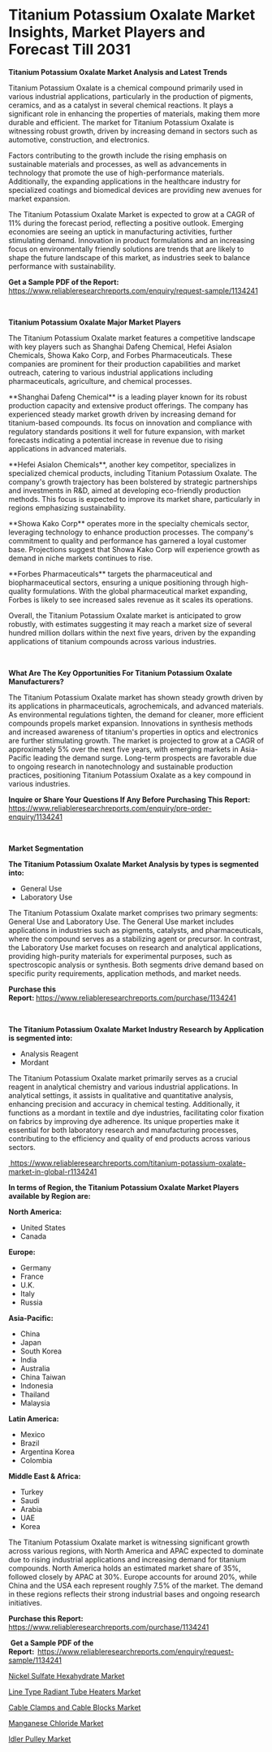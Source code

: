 <p><h1>Titanium Potassium Oxalate Market Insights, Market Players and Forecast Till 2031</h1></p><p><strong>Titanium Potassium Oxalate Market Analysis and Latest Trends</strong></p>
<p><p>Titanium Potassium Oxalate is a chemical compound primarily used in various industrial applications, particularly in the production of pigments, ceramics, and as a catalyst in several chemical reactions. It plays a significant role in enhancing the properties of materials, making them more durable and efficient. The market for Titanium Potassium Oxalate is witnessing robust growth, driven by increasing demand in sectors such as automotive, construction, and electronics.</p><p>Factors contributing to the growth include the rising emphasis on sustainable materials and processes, as well as advancements in technology that promote the use of high-performance materials. Additionally, the expanding applications in the healthcare industry for specialized coatings and biomedical devices are providing new avenues for market expansion.</p><p>The Titanium Potassium Oxalate Market is expected to grow at a CAGR of 11% during the forecast period, reflecting a positive outlook. Emerging economies are seeing an uptick in manufacturing activities, further stimulating demand. Innovation in product formulations and an increasing focus on environmentally friendly solutions are trends that are likely to shape the future landscape of this market, as industries seek to balance performance with sustainability.</p></p>
<p><strong>Get a Sample PDF of the Report:&nbsp;</strong> <a href="https://www.reliableresearchreports.com/enquiry/request-sample/1134241?utm_campaign=3&utm_medium=2&utm_source=Github&utm_content=ia&utm_term=08102024&utm_id=titanium-potassium-oxalate">https://www.reliableresearchreports.com/enquiry/request-sample/1134241</a></p>
<p>&nbsp;</p>
<p><strong>Titanium Potassium Oxalate Major Market Players</strong></p>
<p><p>The Titanium Potassium Oxalate market features a competitive landscape with key players such as Shanghai Dafeng Chemical, Hefei Asialon Chemicals, Showa Kako Corp, and Forbes Pharmaceuticals. These companies are prominent for their production capabilities and market outreach, catering to various industrial applications including pharmaceuticals, agriculture, and chemical processes.</p><p>**Shanghai Dafeng Chemical** is a leading player known for its robust production capacity and extensive product offerings. The company has experienced steady market growth driven by increasing demand for titanium-based compounds. Its focus on innovation and compliance with regulatory standards positions it well for future expansion, with market forecasts indicating a potential increase in revenue due to rising applications in advanced materials.</p><p>**Hefei Asialon Chemicals**, another key competitor, specializes in specialized chemical products, including Titanium Potassium Oxalate. The company's growth trajectory has been bolstered by strategic partnerships and investments in R&D, aimed at developing eco-friendly production methods. This focus is expected to improve its market share, particularly in regions emphasizing sustainability.</p><p>**Showa Kako Corp** operates more in the specialty chemicals sector, leveraging technology to enhance production processes. The company's commitment to quality and performance has garnered a loyal customer base. Projections suggest that Showa Kako Corp will experience growth as demand in niche markets continues to rise.</p><p>**Forbes Pharmaceuticals** targets the pharmaceutical and biopharmaceutical sectors, ensuring a unique positioning through high-quality formulations. With the global pharmaceutical market expanding, Forbes is likely to see increased sales revenue as it scales its operations.</p><p>Overall, the Titanium Potassium Oxalate market is anticipated to grow robustly, with estimates suggesting it may reach a market size of several hundred million dollars within the next five years, driven by the expanding applications of titanium compounds across various industries.</p></p>
<p>&nbsp;</p>
<p><strong>What Are The Key Opportunities For Titanium Potassium Oxalate Manufacturers?</strong></p>
<p><p>The Titanium Potassium Oxalate market has shown steady growth driven by its applications in pharmaceuticals, agrochemicals, and advanced materials. As environmental regulations tighten, the demand for cleaner, more efficient compounds propels market expansion. Innovations in synthesis methods and increased awareness of titanium's properties in optics and electronics are further stimulating growth. The market is projected to grow at a CAGR of approximately 5% over the next five years, with emerging markets in Asia-Pacific leading the demand surge. Long-term prospects are favorable due to ongoing research in nanotechnology and sustainable production practices, positioning Titanium Potassium Oxalate as a key compound in various industries.</p></p>
<p><strong>Inquire or Share Your Questions If Any Before Purchasing This Report:</strong> <a href="https://www.reliableresearchreports.com/enquiry/pre-order-enquiry/1134241?utm_campaign=3&utm_medium=2&utm_source=Github&utm_content=ia&utm_term=08102024&utm_id=titanium-potassium-oxalate">https://www.reliableresearchreports.com/enquiry/pre-order-enquiry/1134241</a></p>
<p>&nbsp;</p>
<p><strong>Market Segmentation</strong></p>
<p><strong>The Titanium Potassium Oxalate Market Analysis by types is segmented into:</strong></p>
<p><ul><li>General Use</li><li>Laboratory Use</li></ul></p>
<p><p>The Titanium Potassium Oxalate market comprises two primary segments: General Use and Laboratory Use. The General Use market includes applications in industries such as pigments, catalysts, and pharmaceuticals, where the compound serves as a stabilizing agent or precursor. In contrast, the Laboratory Use market focuses on research and analytical applications, providing high-purity materials for experimental purposes, such as spectroscopic analysis or synthesis. Both segments drive demand based on specific purity requirements, application methods, and market needs.</p></p>
<p><strong>Purchase this Report:&nbsp;</strong><a href="https://www.reliableresearchreports.com/purchase/1134241?utm_campaign=3&utm_medium=2&utm_source=Github&utm_content=ia&utm_term=08102024&utm_id=titanium-potassium-oxalate">https://www.reliableresearchreports.com/purchase/1134241</a></p>
<p>&nbsp;</p>
<p><strong>The Titanium Potassium Oxalate Market Industry Research by Application is segmented into:</strong></p>
<p><ul><li>Analysis Reagent</li><li>Mordant</li></ul></p>
<p><p>The Titanium Potassium Oxalate market primarily serves as a crucial reagent in analytical chemistry and various industrial applications. In analytical settings, it assists in qualitative and quantitative analysis, enhancing precision and accuracy in chemical testing. Additionally, it functions as a mordant in textile and dye industries, facilitating color fixation on fabrics by improving dye adherence. Its unique properties make it essential for both laboratory research and manufacturing processes, contributing to the efficiency and quality of end products across various sectors.</p></p>
<p><a href="https://www.reliableresearchreports.com/titanium-potassium-oxalate-market-in-global-r1134241?utm_campaign=3&utm_medium=2&utm_source=Github&utm_content=ia&utm_term=08102024&utm_id=titanium-potassium-oxalate">&nbsp;https://www.reliableresearchreports.com/titanium-potassium-oxalate-market-in-global-r1134241</a></p>
<p><strong>In terms of Region, the Titanium Potassium Oxalate Market Players available by Region are:</strong></p>
<p>
    <p> <strong> North America: </strong>
        <ul>
            <li>United States</li>
            <li>Canada</li>
        </ul>
        </p> 
    <p> <strong> Europe: </strong>
        <ul>
            <li>Germany</li>
            <li>France</li>
            <li>U.K.</li>
            <li>Italy</li>
            <li>Russia</li>
        </ul>
        </p> 
    <p> <strong> Asia-Pacific: </strong>
        <ul>
            <li>China</li>
            <li>Japan</li>
            <li>South Korea</li>
            <li>India</li>
            <li>Australia</li>
            <li>China Taiwan</li>
            <li>Indonesia</li>
            <li>Thailand</li>
            <li>Malaysia</li>
        </ul>
        </p> 
    <p> <strong> Latin America: </strong>
        <ul>
            <li>Mexico</li>
            <li>Brazil</li>
            <li>Argentina Korea</li>
            <li>Colombia</li>
        </ul>
        </p> 
    <p> <strong> Middle East & Africa: </strong>
        <ul>
            <li>Turkey</li>
            <li>Saudi</li>
            <li>Arabia</li>
            <li>UAE</li>
            <li>Korea</li>
        </ul>
    </p>
    </p>
<p><p>The Titanium Potassium Oxalate market is witnessing significant growth across various regions, with North America and APAC expected to dominate due to rising industrial applications and increasing demand for titanium compounds. North America holds an estimated market share of 35%, followed closely by APAC at 30%. Europe accounts for around 20%, while China and the USA each represent roughly 7.5% of the market. The demand in these regions reflects their strong industrial bases and ongoing research initiatives.</p></p>
<p><strong>Purchase this Report: </strong><a href="https://www.reliableresearchreports.com/purchase/1134241?utm_campaign=3&utm_medium=2&utm_source=Github&utm_content=ia&utm_term=08102024&utm_id=titanium-potassium-oxalate">https://www.reliableresearchreports.com/purchase/1134241</a></p>
<p>&nbsp;<strong>Get a Sample PDF of the Report:&nbsp;&nbsp;</strong><a href="https://www.reliableresearchreports.com/enquiry/request-sample/1134241?utm_campaign=3&utm_medium=2&utm_source=Github&utm_content=ia&utm_term=08102024&utm_id=titanium-potassium-oxalate">https://www.reliableresearchreports.com/enquiry/request-sample/1134241</a></p>
<p><strong></strong></p>
<p><p><a href="https://github.com/lambertr3e8v/Market-Research-Report-List-1/blob/main/nickel-sulfate-hexahydrate-market.md?utm_campaign=3&utm_medium=2&utm_source=Github&utm_content=ia&utm_term=08102024&utm_id=titanium-potassium-oxalate">Nickel Sulfate Hexahydrate Market</a></p><p><a href="https://issuu.com/reportprime-2/docs/line-type-radiant-tube-heaters-mark_2032dcffe5254e?utm_campaign=3&utm_medium=2&utm_source=Github&utm_content=ia&utm_term=08102024&utm_id=titanium-potassium-oxalate">Line Type Radiant Tube Heaters Market</a></p><p><a href="https://issuu.com/reportprime-2/docs/cable-clamps-and-cable-blocks-marke_e31fc8096d029c?utm_campaign=3&utm_medium=2&utm_source=Github&utm_content=ia&utm_term=08102024&utm_id=titanium-potassium-oxalate">Cable Clamps and Cable Blocks Market</a></p><p><a href="https://github.com/CarolynWatkins697/Market-Research-Report-List-1/blob/main/manganese-chloride-market.md?utm_campaign=3&utm_medium=2&utm_source=Github&utm_content=ia&utm_term=08102024&utm_id=titanium-potassium-oxalate">Manganese Chloride Market</a></p><p><a href="https://www.linkedin.com/pulse/idler-pulley-market-transformation-comparative-analysis-2024-2031-huyqe?utm_campaign=3&utm_medium=2&utm_source=Github&utm_content=ia&utm_term=08102024&utm_id=titanium-potassium-oxalate">Idler Pulley Market</a></p></p>